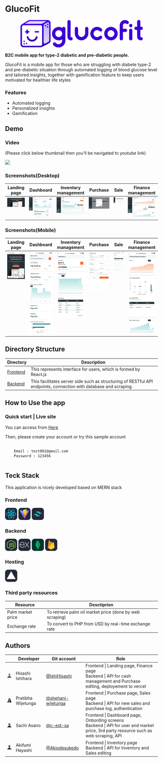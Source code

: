 # GlucoFit

<p align=center>
  <img src=https://github.com/IshiHisashi/GlucoFit/blob/development/frontend/assets/OnbordingChar.png alt='Logo | GlucoFit' width=100>
    <img src=https://github.com/IshiHisashi/GlucoFit/blob/development/frontend/assets/logo_onbording.png alt='Logo | GlucoFit' width=300>
</p>

<p align=center>
  <p><strong>B2C mobile app for type-2 diabetic and pre-diabetic people.</strong></p>
</p>

<p>GlucoFit is a mobile app for those who are struggling with diabete type-2 and pre-diabetic situation through automated logging of blood glucose level and tailored insights, together with gamification feature to keep users motivated for healthier life styles</p>

### Features
<ul>
  <li>Automated logging</li>
  <li>Personalized insights</li>
  <li>Gamification</li>
</ul>

## Demo
### Video
<p>(Please click below thumbnail then you'll be navigated to youtube link)</p>

[![](https://img.youtube.com/vi/QoHt4UhI6Jk/0.jpg)](https://www.youtube.com/watch?v=QoHt4UhI6Jk)

### Screenshots(Desktop)
<table>
  <thead>
    <th>Landing page</th>
    <th>Dashboard</th>
    <th>Inventory management</th>
    <th>Purchase</th>
    <th>Sale</th>
    <th>Finance management</th>

  </thead>
  <tr>
    <td valign="top"><img src=https://github.com/IshiHisashi/CocoTrade/blob/development/frontend/public/readme-imgs/landing.png width=150/></td>
       <td valign="top"><img src=https://github.com/IshiHisashi/CocoTrade/blob/development/frontend/public/readme-imgs/dashboard.png width=150/></td>
       <td valign="top"><img src=https://github.com/IshiHisashi/CocoTrade/blob/development/frontend/public/readme-imgs/inventory.png width=150/></td>
       <td valign="top"><img src=https://github.com/IshiHisashi/CocoTrade/blob/development/frontend/public/readme-imgs/purchase.png width=150/></td>
       <td valign="top"><img src=https://github.com/IshiHisashi/CocoTrade/blob/development/frontend/public/readme-imgs/sale.png width=150/></td>
       <td valign="top"><img src=https://github.com/IshiHisashi/CocoTrade/blob/development/frontend/public/readme-imgs/finance.png width=150/></td>
  </tr>
</table>

### Screenshots(Mobile)
<table>
  <thead>
    <th>Landing page</th>
    <th>Dashboard</th>
    <th>Inventory management</th>
    <th>Purchase</th>
    <th>Sale</th>
    <th>Finance management</th>
  </thead>
  <tr>
    <td valign="top"><img src=https://github.com/IshiHisashi/CocoTrade/blob/development/frontend/public/readme-imgs/landing_m.png width=150/></td>
       <td valign="top"><img src=https://github.com/IshiHisashi/CocoTrade/blob/development/frontend/public/readme-imgs/dashboard_m.png width=150/></td>
       <td valign="top"><img src=https://github.com/IshiHisashi/CocoTrade/blob/development/frontend/public/readme-imgs/inventory_m.png width=150/></td>
       <td valign="top"><img src=https://github.com/IshiHisashi/CocoTrade/blob/development/frontend/public/readme-imgs/purchase_m.png width=150/></td>
       <td valign="top"><img src=https://github.com/IshiHisashi/CocoTrade/blob/development/frontend/public/readme-imgs/sale_m.png width=150/></td>
       <td valign="top"><img src=https://github.com/IshiHisashi/CocoTrade/blob/development/frontend/public/readme-imgs/finance_m.png width=150/></td>
  </tr>
</table>

## Directory Structure
<table>
  <thead>
    <th>Directory</th>
    <th>Description</th>
  </thead>
  <tr>
    <td><a target="_blank" href=https://github.com/IshiHisashi/CocoTrade/tree/development/frontend>Frontend</td>
    <td>This represents interface for users, which is formed by React.js</td>
  </tr>
  <tr>
    <td><a target="_blank" href=https://github.com/IshiHisashi/CocoTrade/tree/development/backend>Backend</td>
    <td>This facilitates server side such as structuring of RESTful API endpoints, connection with database and scraping </td>
  </tr>
</table>

## How to Use the app
### Quick start | Live site
<p>You can access from <a target="_blank" href=https://cocotrade.net>Here</a></p>
<p>Then, please create your account or try this sample account</p>
<pre>
  <code>
    Email : test001@gmail.com
    Password : 123456
  </code>
</pre>


## Teck Stack
<p>This application is nicely developed based on MERN stack</p>
<h3>Frontend</h3>
<p> 
  <img style="margin-right: 300;" src="https://github.com/tandpfun/skill-icons/blob/main/icons/React-Dark.svg" alt="React.js" width="40" height="40"/>
  <img src="https://github.com/tandpfun/skill-icons/blob/main/icons/Vite-Dark.svg" alt="Vite" width="40" height="40"/> 
  <img src="https://github.com/tandpfun/skill-icons/blob/main/icons/TailwindCSS-Dark.svg" alt="Tailwind" width="40" height="40"/> 
</p>
<h3>Backend</h3>
  <p>  <img src="https://github.com/tandpfun/skill-icons/blob/main/icons/NodeJS-Dark.svg" alt="Node.js" width="40" height="40"/>
  <img src="https://github.com/tandpfun/skill-icons/blob/main/icons/ExpressJS-Dark.svg" alt="Express.js" width="40" height="40"/>
  <img src="https://github.com/tandpfun/skill-icons/blob/main/icons/MongoDB.svg" alt="MongoDB" width="40" height="40"/>
  <img src="https://github.com/tandpfun/skill-icons/blob/main/icons/Firebase-Dark.svg" alt="firebase" width="40" height="40"/>
  </p>
  <h3>Hosting</h3>
  <p>  <img src="https://github.com/tandpfun/skill-icons/blob/main/icons/Vercel-Dark.svg" alt="Vercel" width="40" height="40"/>
  </p>
<h3>Third party resources</h3>
  <table>
    <thead>
      <th>Resource</th>
      <th>Desctiprion</th>
    </thead>
    <tr>
      <td>Palm market price </td>
      <td>To retrieve palm oil market price (done by web scraping)</td>
    </tr>
    <tr>
      <td>Exchange rate</td>
      <td>To convert to PHP from USD by real-time exchange rate</td>
    </tr>
  </table>

## Authors
<table>
  <thead>
    <th></th>
    <th>Developer</th>
    <th>Git account</th>
    <th>Role</th>
  </thead>
  <tr>
    <td><img src=https://github.com/IshiHisashi/Stash-Away/blob/main/UserEnd/images/Ishi_prof.png width=50></td>
    <td>Hisashi Ishihara</td>
    <td><a target="_blank" href=https://github.com/IshiHisashi>@IshiHisashi</td>
      <td>Frontend | Landing page, Finance page <br> Backend | API for cash management and Purchase editing, deployement to vercel </td>
  </tr>
  <tr>
    <td><img  target="_blank"src=https://github.com/IshiHisashi/Stash-Away/blob/main/UserEnd/images/Prathibha_prof.png width=50></td>
    <td>Pratibha Wijetunga</td>
    <td><a target="_blank" href=https://github.com/shehani-wijetunga>@shehani-wijetunga</td>
      <td>Frontend | Purchase page, Sales page <br> Backend | API for new sales and purchase log, authentication</td>
  </tr>
  <tr>
    <td><img  target="_blank"src=https://github.com/IshiHisashi/Stash-Away/blob/main/UserEnd/images/Sacha_prof.png width=50></td>
    <td>Sachi Asano</td>
    <td><a href=https://github.com/c-est-sa>@c-est-sa</td>
      <td>Frontend | Dashboard page, Onbording screens <br> Backend | API for user and market price, 3rd party resource such as web scraping, API</td>
  </tr>
  <tr>
    <td><img src=https://github.com/IshiHisashi/Stash-Away/blob/main/UserEnd/images/Aki_prof.png width=50></td>
    <td>Akifumi Hayashi</td>
    <td><a target="_blank" href=https://github.com/Akiodesukedo>@Akiodesukedo</td>
  <td>Frontend | Inventory page <br> Backend | API for Inventory and Sales editing </td>
  </tr>
</table>


